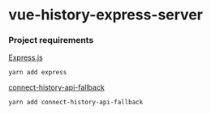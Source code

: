 # vue-history-express-server

### Project requirements

[Express.js](https://github.com/expressjs/express)
```
yarn add express
```

[connect-history-api-fallback](https://github.com/bripkens/connect-history-api-fallback)
```
yarn add connect-history-api-fallback
```
